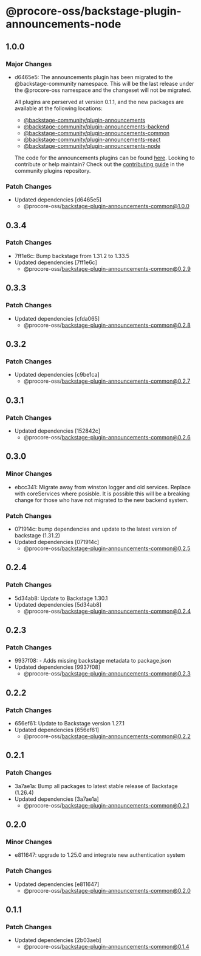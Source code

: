 # @procore-oss/backstage-plugin-announcements-node

## 1.0.0

### Major Changes

- d6465e5: The announcements plugin has been migrated to the @backstage-community namespace. This will be the last release under the @procore-oss namespace and the changeset will not be migrated.

  All plugins are perserved at version 0.1.1, and the new packages are available at the following locations:

  - [@backstage-community/plugin-announcements](https://www.npmjs.com/package/@backstage-community/plugin-announcements)
  - [@backstage-community/plugin-announcements-backend](https://www.npmjs.com/package/@backstage-community/plugin-announcements-backend)
  - [@backstage-community/plugin-announcements-common](https://www.npmjs.com/package/@backstage-community/plugin-announcements-common)
  - [@backstage-community/plugin-announcements-react](https://www.npmjs.com/package/@backstage-community/plugin-announcements-react)
  - [@backstage-community/plugin-announcements-node](https://www.npmjs.com/package/@backstage-community/plugin-announcements-node)

  The code for the announcements plugins can be found [here](https://github.com/backstage/community-plugins/tree/main/workspaces/announcements). Looking to contribute or help maintain? Check out the [contributing guide](https://github.com/backstage/community-plugins/blob/main/CONTRIBUTING.md) in the community plugins repository.

### Patch Changes

- Updated dependencies [d6465e5]
  - @procore-oss/backstage-plugin-announcements-common@1.0.0

## 0.3.4

### Patch Changes

- 7ff1e6c: Bump backstage from 1.31.2 to 1.33.5
- Updated dependencies [7ff1e6c]
  - @procore-oss/backstage-plugin-announcements-common@0.2.9

## 0.3.3

### Patch Changes

- Updated dependencies [cfda065]
  - @procore-oss/backstage-plugin-announcements-common@0.2.8

## 0.3.2

### Patch Changes

- Updated dependencies [c9be1ca]
  - @procore-oss/backstage-plugin-announcements-common@0.2.7

## 0.3.1

### Patch Changes

- Updated dependencies [152842c]
  - @procore-oss/backstage-plugin-announcements-common@0.2.6

## 0.3.0

### Minor Changes

- ebcc341: Migrate away from winston logger and old services. Replace with coreServices where posisble. It is possible this will be a breaking change for those who have not migrated to the new backend system.

### Patch Changes

- 071914c: bump dependencies and update to the latest version of backstage (1.31.2)
- Updated dependencies [071914c]
  - @procore-oss/backstage-plugin-announcements-common@0.2.5

## 0.2.4

### Patch Changes

- 5d34ab8: Update to Backstage 1.30.1
- Updated dependencies [5d34ab8]
  - @procore-oss/backstage-plugin-announcements-common@0.2.4

## 0.2.3

### Patch Changes

- 9937f08: - Adds missing backstage metadata to package.json
- Updated dependencies [9937f08]
  - @procore-oss/backstage-plugin-announcements-common@0.2.3

## 0.2.2

### Patch Changes

- 656ef61: Update to Backstage version 1.27.1
- Updated dependencies [656ef61]
  - @procore-oss/backstage-plugin-announcements-common@0.2.2

## 0.2.1

### Patch Changes

- 3a7ae1a: Bump all packages to latest stable release of Backstage (1.26.4)
- Updated dependencies [3a7ae1a]
  - @procore-oss/backstage-plugin-announcements-common@0.2.1

## 0.2.0

### Minor Changes

- e811647: upgrade to 1.25.0 and integrate new authentication system

### Patch Changes

- Updated dependencies [e811647]
  - @procore-oss/backstage-plugin-announcements-common@0.2.0

## 0.1.1

### Patch Changes

- Updated dependencies [2b03aeb]
  - @procore-oss/backstage-plugin-announcements-common@0.1.4

